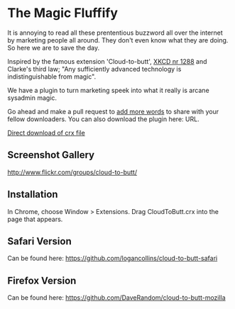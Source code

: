 The Magic Fluffify
==================

It is annoying to read all these prententious buzzword all over the internet by marketing people all around. They don't even know what they are doing. So here we are to save the day. 

Inspired by the famous extension 'Cloud-to-butt', [XKCD nr 1288](http://xkcd.com/1288/) and Clarke's third law; "Any sufficiently advanced technology is indistinguishable from magic".

We have a plugin to turn marketing speek into what it really is arcane sysadmin magic.  

Go ahead and make a pull request to [add more words]() to share with your fellow downloaders. You can also download the plugin here: URL. 

[Direct download of crx file](https://github.com/hank/cloud-to-butt/blob/master/CloudToButt.crx?raw=true)

Screenshot Gallery
------------------

http://www.flickr.com/groups/cloud-to-butt/

Installation
------------

In Chrome, choose Window > Extensions.  Drag CloudToButt.crx into the page that appears.

Safari Version
--------------

Can be found here: https://github.com/logancollins/cloud-to-butt-safari

Firefox Version
---------------

Can be found here: https://github.com/DaveRandom/cloud-to-butt-mozilla
